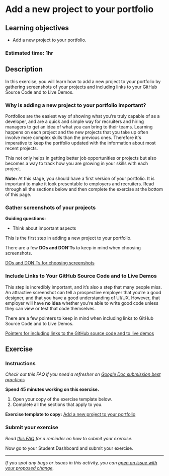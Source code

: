 # Add a new project to your portfolio

## Learning objectives

- Add a new project to your portfolio.

### **Estimated time**: 1hr

## Description

In this exercise, you will learn how to add a new project to your portfolio by gathering screenshots of your projects and including links to your GitHub Source Code and to Live Demos.

### Why is adding a new project to your portfolio important?

Portfolios are the easiest way of showing what you’re truly capable of as a developer, and are a quick and simple way for recruiters and hiring managers to get an idea of what you can bring to their teams. Learning happens on each project and the new projects that you take up often involve more complex skills than the previous ones. Therefore it's imperative to keep the portfolio updated with the information about most recent projects.

This not only helps in getting better job opportunities or projects but also becomes a way to track how you are growing in your skills with each project.

**Note:** At this stage, you should have a first version of your portfolio. It is important to make it look presentable to employers and recruiters. Read through all the sections below and then complete the exercise at the bottom of this page.

### Gather screenshots of your projects

**Guiding questions:**

- Think about important aspects

This is the first step in adding a new project to your portfolio.

There are a few **DOs and DON'Ts** to keep in mind when choosing screenshots.

[DOs and DON'Ts for choosing screenshots](https://github.com/matovu-farid/curriculum-professional-skills/blob/main/job-search/dos-and-donts-for-choosing-screenshots.md)

### Include Links to Your GitHub Source Code and to Live Demos

This step is incredibly important, and it’s also a step that many people miss. An attractive screenshot can tell a prospective employer that you’re a good designer, and that you have a good understanding of UI/UX. However, that employer will have **no idea** whether you’re able to write good code unless they can view or test that code themselves.

There are a few pointers to keep in mind when including links to GitHub Source Code and to Live Demos.

[Pointers for including links to the GitHub source code and to live demos](https://github.com/matovu-farid/curriculum-professional-skills/blob/main/job-search/pointers-for-including-links-to-the-github-source-code-and-to-live-demos.md)

## Exercise

### Instructions

_Check out this FAQ if you need a refresher on [Google Doc submission best practices](https://microverse.zendesk.com/hc/en-us/articles/360063156813)_

**Spend 45 minutes working on this exercise.**

1. Open your copy of the exercise template below.
2. Complete all the sections that apply to you.

**Exercise template to copy:** [Add a new project to your portfolio](https://docs.google.com/document/d/1EAFpW4nQAmn259YWlr1ew0-bV8wz3zbcl_u5VFd3oHE/edit#)

### Submit your exercise

_Read [this FAQ](https://microverse.zendesk.com/hc/en-us/articles/360061344234) for a reminder on how to submit your exercise._

Now go to your Student Dashboard and submit your exercise.

---

_If you spot any bugs or issues in this activity, you can [open an issue with your proposed change](https://github.com/microverseinc/curriculum-transversal-skills/blob/main/git-github/articles/open_issue.md)._
